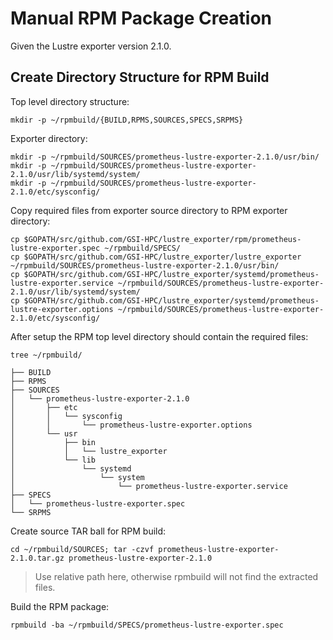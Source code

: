 # Manual RPM Package Creation

Given the Lustre exporter version 2.1.0.

## Create Directory Structure for RPM Build

Top level directory structure:

`mkdir -p ~/rpmbuild/{BUILD,RPMS,SOURCES,SPECS,SRPMS}`  

Exporter directory:  

`mkdir -p ~/rpmbuild/SOURCES/prometheus-lustre-exporter-2.1.0/usr/bin/`  
`mkdir -p ~/rpmbuild/SOURCES/prometheus-lustre-exporter-2.1.0/usr/lib/systemd/system/`  
`mkdir -p ~/rpmbuild/SOURCES/prometheus-lustre-exporter-2.1.0/etc/sysconfig/`  

Copy required files from exporter source directory to RPM exporter directory:  

`cp $GOPATH/src/github.com/GSI-HPC/lustre_exporter/rpm/prometheus-lustre-exporter.spec ~/rpmbuild/SPECS/`  
`cp $GOPATH/src/github.com/GSI-HPC/lustre_exporter/lustre_exporter ~/rpmbuild/SOURCES/prometheus-lustre-exporter-2.1.0/usr/bin/`  
`cp $GOPATH/src/github.com/GSI-HPC/lustre_exporter/systemd/prometheus-lustre-exporter.service ~/rpmbuild/SOURCES/prometheus-lustre-exporter-2.1.0/usr/lib/systemd/system/`  
`cp $GOPATH/src/github.com/GSI-HPC/lustre_exporter/systemd/prometheus-lustre-exporter.options ~/rpmbuild/SOURCES/prometheus-lustre-exporter-2.1.0/etc/sysconfig/`  

After setup the RPM top level directory should contain the required files:  

`tree ~/rpmbuild/`  
```
├── BUILD
├── RPMS
├── SOURCES
│   └── prometheus-lustre-exporter-2.1.0
│       ├── etc
│       │   └── sysconfig
│       │       └── prometheus-lustre-exporter.options
│       └── usr
│           ├── bin
│           │   └── lustre_exporter
│           └── lib
│               └── systemd
│                   └── system
│                       └── prometheus-lustre-exporter.service
├── SPECS
│   └── prometheus-lustre-exporter.spec
└── SRPMS
```
Create source TAR ball for RPM build:  

`cd ~/rpmbuild/SOURCES; tar -czvf prometheus-lustre-exporter-2.1.0.tar.gz prometheus-lustre-exporter-2.1.0`  

> Use relative path here, otherwise rpmbuild will not find the extracted files.  

Build the RPM package:  

`rpmbuild -ba ~/rpmbuild/SPECS/prometheus-lustre-exporter.spec`  
